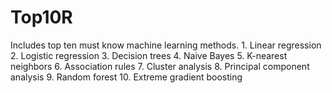 # Top10R
Includes top ten must know machine learning methods. 1. Linear regression 2. Logistic regression 3. Decision trees 4. Naive Bayes 5. K-nearest neighbors 6. Association rules 7. Cluster analysis 8. Principal component analysis 9. Random forest 10. Extreme gradient boosting
